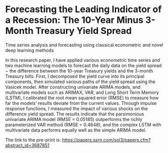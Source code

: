 # Forecasting the Leading Indicator of a Recession: The 10-Year Minus 3-Month Treasury Yield Spread
Time series analysis and forecasting using classical econometric and novel deep learning methods

In this research paper, I have applied various econometric time series and two machine learning models to forecast the daily data on the yield spread − the difference between the 10-year Treasury yields and the 3-month Treasury bills. First, I decomposed the yield curve into its principal components, then simulated various paths of the yield spread using the Vasicek model. After constructing univariate ARIMA models, and multivariate models such as ARIMAX, VAR, and Long Short Term Memory (LSTM), I calibrated the root mean squared error (RMSE) to measure how far the models’ results deviate from the current values. Through impulse response functions, I measured the impact of various shocks on the difference yield spread. The results indicate that the parsimonious univariate ARIMA model (RMSE = 0.05185) outperforms the richly parameterized VAR method (RMSE = 0.4648), and the complex LSTM with multivariate data performs equally well as the simple ARIMA model.

The link to the pre-print is:
https://papers.ssrn.com/sol3/papers.cfm?abstract_id=3687851
